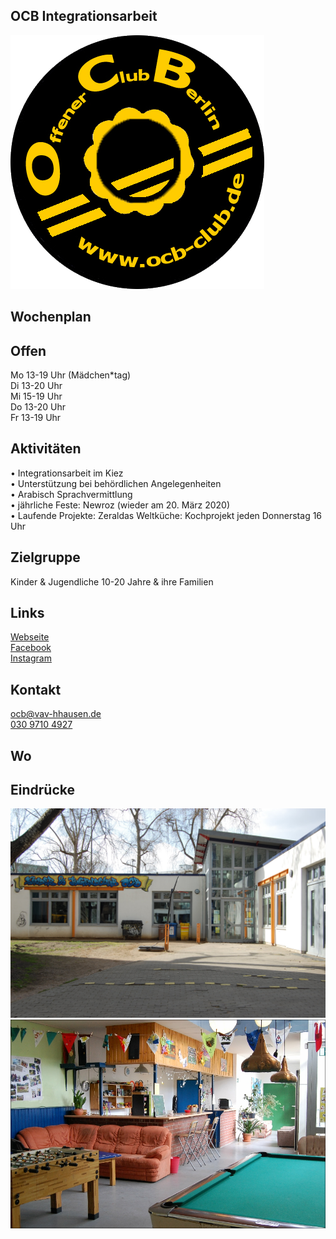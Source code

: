 ## OCB Integrationsarbeit
<img id="topmedia" src="/Jugendklubs/images/Logos/ocb.png" />

## Wochenplan
<div id='calendar' class="weeklyschedule"></div>
<script>window.onload = loadWeeklySchedule(GCAL_ID_OCB)</script>

## Offen
Mo 13-19 Uhr (Mädchen*tag)<br> 
Di 13-20 Uhr<br>
Mi 15-19 Uhr<br> 
Do 13-20 Uhr<br>
Fr 13-19 Uhr

## Aktivitäten
•	Integrationsarbeit im Kiez<br> 
•	Unterstützung bei behördlichen Angelegenheiten<br> 
•	Arabisch Sprachvermittlung<br> 
•	jährliche Feste: Newroz (wieder am 20. März 2020)<br> 
•	Laufende Projekte: Zeraldas Weltküche: Kochprojekt jeden Donnerstag 16 Uhr<br> 

## Zielgruppe
Kinder & Jugendliche 10-20 Jahre & ihre Familien

## Links
<a class="external_link" href="www.ocb-club.de">Webseite</a><br>
<a class="external_link" href="https://www.facebook.com/offener.jugendclub">Facebook</a><br>
<a class="external_link" href="https://www.instagram.com/offener.club.berlin">Instagram</a>

## Kontakt
[ocb@vav-hhausen.de](mailto:Integration.ocb@vav-hhausen.de)<br>
<a href="tel:+493097104927">030 9710 4927</a>

## Wo
<div id="gmap"></div>
<script>window.onload = showMap('Werneuchener Str. 15b, 13055 Berlin', 0, 'gmap_mini')</script>

## Eindrücke
<div class="mediacontainer">
  <img src="/Jugendklubs/images/OCB/1.JPG" />
  <img src="/Jugendklubs/images/OCB/2.jpg" />
</div>
